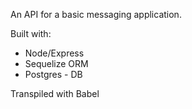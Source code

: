An API for a basic messaging application.

Built with:
 - Node/Express
 - Sequelize ORM
 - Postgres - DB

Transpiled with Babel
